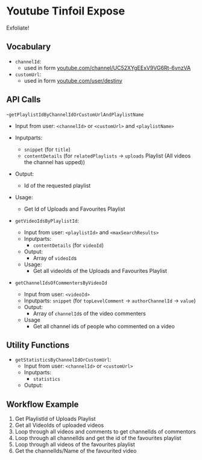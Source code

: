 # Youtube Tinfoil Expose

Exfoliate!

## Vocabulary

- `channelId`:
  - used in form [youtube.com/channel/UC52XYgEExV9VG6Rt-6vnzVA](https://www.youtube.com/channel/UC52XYgEExV9VG6Rt-6vnzVA)
- `customUrl`:
  - used in form [youtube.com/user/destiny](https://www.youtube.com/user/destiny)

## API Calls

-`getPlaylistIdByChannelIdOrCustomUrlAndPlaylistName`
  - Input from user: `<channelId>` or `<customUrl>` and `<playlistName>`
  - Inputparts:
    - `snippet` (for `title`)
    - `contentDetails` (for `relatedPlaylists` -> `uploads` Playlist (All videos the channel has upped))
  - Output:
    - Id of the requested playlist
  - Usage:
    - Get Id of Uploads and Favourites Playlist

- `getVideoIdsByPlaylistId`:
  - Input from user: `<playlistId>` and `<maxSearchResults>`
  - Inputparts:
    - `contentDetails` (for `videoId`)
  - Output:
    - Array of `videoId`s
  - Usage:
    - Get all videoIds of the Uploads and Favourites Playlist

- `getChannelIdsOfCommentersByVideoId`
  - Input from user: `<videoId>`
  - Inputparts: `snippet` (for `topLevelComment` -> `authorChannelId` -> `value`)
  - Output:
    - Array of `channelId`s of the video commenters
  - Usage
    - Get all channel ids of people who commented on a video

## Utility Functions

- `getStatisticsByChannelIdOrCustomUrl`:
  - Input from user: `<channelId>` or `<customUrl>`
  - Inputparts:
    - `statistics`
  - Output:

## Workflow Example

1. Get PlaylistId of Uploads Playlist
2. Get all VideoIds of uploaded videos
3. Loop through all videos and comments to get channelIds of commentors
4. Loop through all channelIds and get the id of the favourites playlist
5. Loop through all videos of the favourites playlist
6. Get the channelIds/Name of the favourited video
